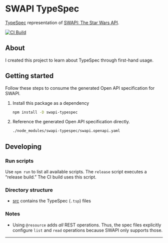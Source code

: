 # SWAPI TypeSpec

[TypeSpec][typespec] representation of [SWAPI: The Star Wars API][swapi].

<!-- Badges: Use link shorthand for readability and easier reordering -->

[![CI Build][ci-build-badge]][ci-build]

[ci-build]: https://github.com/connorjs/swapi-typespec/actions/workflows/ci-build.yml
[ci-build-badge]: https://github.com/connorjs/swapi-typespec/actions/workflows/ci-build.yml/badge.svg

<!-- End badges -->

## About

I created this project to learn about TypeSpec through first-hand usage.

## Getting started

Follow these steps to consume the generated Open API specification for SWAPI.

1. Install this package as a dependency

   ```sh
   npm install -D swapi-typespec
   ```

2. Reference the generated Open API specification directly.

   ```sh
   ./node_modules/swapi-typespec/swapi.openapi.yaml
   ```

## Developing

### Run scripts

Use `npm run` to list all available scripts. The `release` script executes a
“release build.” The CI build uses this script.

### Directory structure

- [src](./src) contains the TypeSpec (`.tsp`) files

### Notes

- Using `@resource` adds _all_ REST operations. Thus, the spec files explicitly
  configure `list` and `read` operations because SWAPI only supports those.

---

[swapi]: https://swapi.dev
[typespec]: https://microsoft.github.io/typespec/
